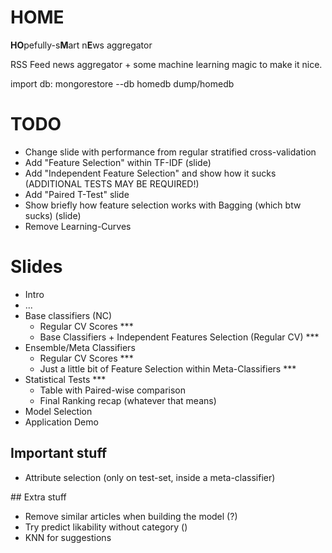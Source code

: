 # HOME
**HO**pefully-s**M**art n**E**ws aggregator

RSS Feed news aggregator + some machine learning magic to make it nice.

import db: mongorestore --db homedb dump/homedb

# TODO
- Change slide with performance from regular stratified cross-validation
- Add "Feature Selection" within TF-IDF (slide)
- Add "Independent Feature Selection" and show how it sucks (ADDITIONAL TESTS MAY BE REQUIRED!)
- Add "Paired T-Test" slide
- Show briefly how feature selection works with Bagging (which btw sucks) (slide)
- Remove Learning-Curves


# Slides
- Intro
- ...
- Base classifiers (NC)
    - Regular CV Scores *** 
    - Base Classifiers + Independent Features Selection (Regular CV) ***
- Ensemble/Meta Classifiers
    - Regular CV Scores ***
    - Just a little bit of Feature Selection within Meta-Classifiers ***
- Statistical Tests ***
    - Table with Paired-wise comparison
    - Final Ranking recap (whatever that means)
- Model Selection
- Application Demo


## Important stuff
- Attribute selection (only on test-set, inside a meta-classifier)

## Extra stuff
- Remove similar articles when building the model (?)
- Try predict likability without category ()
- KNN for suggestions 